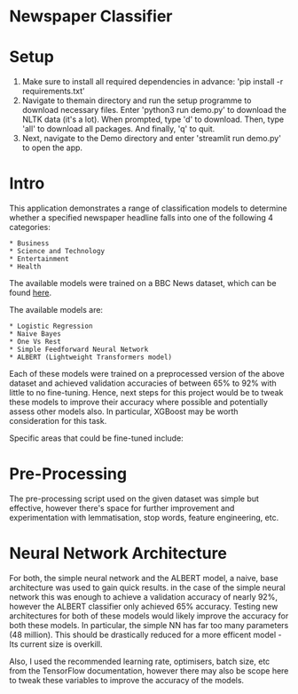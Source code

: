 # Newspaper Classifier
# Setup
1. Make sure to install all required dependencies in advance:
    'pip install -r requirements.txt'
2. Navigate to themain directory and run the setup programme to download necessary files.
    Enter 'python3 run demo.py' to download the NLTK data (it's a lot). 
    When prompted, type 'd' to download.
    Then, type 'all' to download all packages.
    And finally, 'q' to quit.
3. Next, navigate to the Demo directory and enter 'streamlit run demo.py' to open the app.

# Intro
This application demonstrates a range of classification models to determine whether a specified newspaper headline falls into one of the following 4 categories:
    
    * Business
    * Science and Technology
    * Entertainment
    * Health

The available models were trained on a BBC News dataset, which can be found [here](https://www.kaggle.com/c/learn-ai-bbc/data).

The available models are:

    * Logistic Regression
    * Naive Bayes
    * One Vs Rest
    * Simple Feedforward Neural Network
    * ALBERT (Lightweight Transformers model)

Each of these models were trained on a preprocessed version of the above dataset and achieved validation accuracies of between 65% to 92% with little to no fine-tuning.
Hence, next steps for this project would be to tweak these models to improve their accuracy where possible and potentially assess other models also. 
In particular, XGBoost may be worth consideration for this task.

Specific areas that could be fine-tuned include:
# Pre-Processing
The pre-processing script used on the given dataset was simple but effective, however there's space for further improvement and experimentation with lemmatisation, stop words, feature engineering, etc.

# Neural Network Architecture
For both, the simple neural network and the ALBERT model, a naive, base architecture was used to gain quick results. in the case of the simple neural network this was enough to achieve a validation accuracy of nearly 92%, however the ALBERT classifier only achieved 65% accuracy.
Testing new architectures for both of these models would likely improve the accuracy for both these models. In particular, the simple NN has far too many parameters (48 million). This should be drastically reduced for a more efficent model - Its current size is overkill.

Also, I used the recommended learning rate, optimisers, batch size, etc from the TensorFlow documentation, however there may also be scope here to tweak these variables to improve the accuracy of the models.